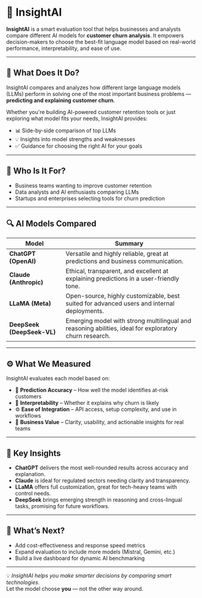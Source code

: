 # 🤖 InsightAI

**InsightAI** is a smart evaluation tool that helps businesses and analysts compare different AI models for **customer churn analysis**. It empowers decision-makers to choose the best-fit language model based on real-world performance, interpretability, and ease of use.

---

## 📌 What Does It Do?

InsightAI compares and analyzes how different large language models (LLMs) perform in solving one of the most important business problems — **predicting and explaining customer churn**.

Whether you're building AI-powered customer retention tools or just exploring what model fits your needs, InsightAI provides:

- 📊 Side-by-side comparison of top LLMs  
- 💡 Insights into model strengths and weaknesses  
- ✅ Guidance for choosing the right AI for your goals

---

## 🤝 Who Is It For?

- Business teams wanting to improve customer retention  
- Data analysts and AI enthusiasts comparing LLMs  
- Startups and enterprises selecting tools for churn prediction

---

## 🔍 AI Models Compared

| Model                 | Summary |
|----------------------|---------|
| **ChatGPT (OpenAI)** | Versatile and highly reliable, great at predictions and business communication. |
| **Claude (Anthropic)** | Ethical, transparent, and excellent at explaining predictions in a user-friendly tone. |
| **LLaMA (Meta)**      | Open-source, highly customizable, best suited for advanced users and internal deployments. |
| **DeepSeek (DeepSeek-VL)** | Emerging model with strong multilingual and reasoning abilities, ideal for exploratory churn research. |

---

## ⚙️ What We Measured

InsightAI evaluates each model based on:

- 🔮 **Prediction Accuracy** – How well the model identifies at-risk customers  
- 💬 **Interpretability** – Whether it explains why churn is likely  
- ⚙️ **Ease of Integration** – API access, setup complexity, and use in workflows  
- 💼 **Business Value** – Clarity, usability, and actionable insights for real teams  

---

## 🌟 Key Insights

- **ChatGPT** delivers the most well-rounded results across accuracy and explanation.
- **Claude** is ideal for regulated sectors needing clarity and transparency.
- **LLaMA** offers full customization, great for tech-heavy teams with control needs.
- **DeepSeek** brings emerging strength in reasoning and cross-lingual tasks, promising for future workflows.

---

## 🚀 What’s Next?

- Add cost-effectiveness and response speed metrics  
- Expand evaluation to include more models (Mistral, Gemini, etc.)  
- Build a live dashboard for dynamic AI benchmarking  

---

💡 *InsightAI helps you make smarter decisions by comparing smart technologies.*  
Let the model choose **you** — not the other way around.
